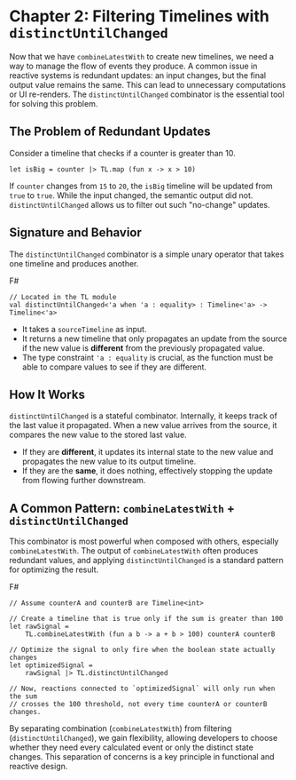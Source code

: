 # Chapter 2: Filtering Timelines with `distinctUntilChanged`

Now that we have `combineLatestWith` to create new timelines, we need a way to manage the flow of events they produce. A common issue in reactive systems is redundant updates: an input changes, but the final output value remains the same. This can lead to unnecessary computations or UI re-renders. The `distinctUntilChanged` combinator is the essential tool for solving this problem.

## The Problem of Redundant Updates

Consider a timeline that checks if a counter is greater than 10.

`let isBig = counter |> TL.map (fun x -> x > 10)`

If `counter` changes from `15` to `20`, the `isBig` timeline will be updated from `true` to `true`. While the input changed, the semantic output did not. `distinctUntilChanged` allows us to filter out such "no-change" updates.

## Signature and Behavior

The `distinctUntilChanged` combinator is a simple unary operator that takes one timeline and produces another.

F#

```
// Located in the TL module
val distinctUntilChanged<'a when 'a : equality> : Timeline<'a> -> Timeline<'a>

```

-   It takes a `sourceTimeline` as input.
-   It returns a new timeline that only propagates an update from the source if the new value is **different** from the previously propagated value.
-   The type constraint `'a : equality` is crucial, as the function must be able to compare values to see if they are different.

## How It Works

`distinctUntilChanged` is a stateful combinator. Internally, it keeps track of the last value it propagated. When a new value arrives from the source, it compares the new value to the stored last value.

-   If they are **different**, it updates its internal state to the new value and propagates the new value to its output timeline.
-   If they are the **same**, it does nothing, effectively stopping the update from flowing further downstream.

## A Common Pattern: `combineLatestWith` + `distinctUntilChanged`

This combinator is most powerful when composed with others, especially `combineLatestWith`. The output of `combineLatestWith` often produces redundant values, and applying `distinctUntilChanged` is a standard pattern for optimizing the result.

F#

```
// Assume counterA and counterB are Timeline<int>

// Create a timeline that is true only if the sum is greater than 100
let rawSignal =
    TL.combineLatestWith (fun a b -> a + b > 100) counterA counterB

// Optimize the signal to only fire when the boolean state actually changes
let optimizedSignal =
    rawSignal |> TL.distinctUntilChanged

// Now, reactions connected to `optimizedSignal` will only run when the sum
// crosses the 100 threshold, not every time counterA or counterB changes.

```

By separating combination (`combineLatestWith`) from filtering (`distinctUntilChanged`), we gain flexibility, allowing developers to choose whether they need every calculated event or only the distinct state changes. This separation of concerns is a key principle in functional and reactive design.